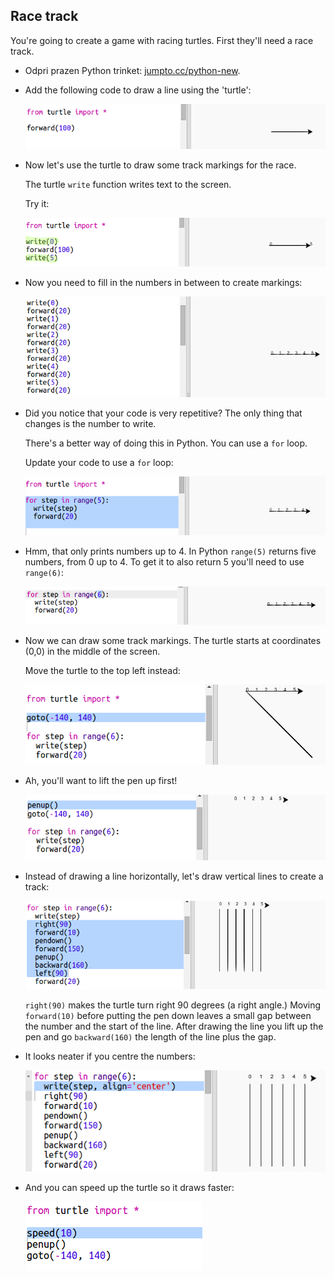 ## Race track

You're going to create a game with racing turtles. First they'll need a race track.

+ Odpri prazen Python trinket: <a href="http://jumpto.cc/python-new" target="_blank">jumpto.cc/python-new</a>.

+ Add the following code to draw a line using the 'turtle':
    
    ![posnetek zaslona](images/race-forward.png)

+ Now let's use the turtle to draw some track markings for the race.
    
    The turtle `write` function writes text to the screen.
    
    Try it:
    
    ![posnetek zaslona](images/race-markings1.png)

+ Now you need to fill in the numbers in between to create markings:
    
    ![posnetek zaslona](images/race-markings2.png)

+ Did you notice that your code is very repetitive? The only thing that changes is the number to write.
    
    There's a better way of doing this in Python. You can use a `for` loop.
    
    Update your code to use a `for` loop:
    
    ![posnetek zaslona](images/race-for.png)

+ Hmm, that only prints numbers up to 4. In Python `range(5)` returns five numbers, from 0 up to 4. To get it to also return 5 you'll need to use `range(6)`:
    
    ![posnetek zaslona](images/race-range.png)

+ Now we can draw some track markings. The turtle starts at coordinates (0,0) in the middle of the screen.
    
    Move the turtle to the top left instead:
    
    ![posnetek zaslona](images/race-goto.png)

+ Ah, you'll want to lift the pen up first!
    
    ![posnetek zaslona](images/race-penup.png)

+ Instead of drawing a line horizontally, let's draw vertical lines to create a track:
    
    ![posnetek zaslona](images/race-lines.png)
    
    `right(90)` makes the turtle turn right 90 degrees (a right angle.) Moving `forward(10)` before putting the pen down leaves a small gap between the number and the start of the line. After drawing the line you lift up the pen and go `backward(160)` the length of the line plus the gap.

+ It looks neater if you centre the numbers:
    
    ![posnetek zaslona](images/race-center.png)

+ And you can speed up the turtle so it draws faster:
    
    ![posnetek zaslona](images/race-speed.png)